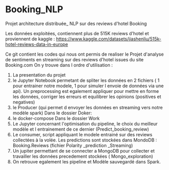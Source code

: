 # Booking_NLP
Projet architecture distribuée_ NLP sur des reviews d'hotel Booking


Les données exploitées, contiennent plus de 515K reviews d'hotel et proviennent de kaggle : https://www.kaggle.com/datasets/jiashenliu/515k-hotel-reviews-data-in-europe

Ce git contient les codes qui nous ont permis de realiser le Projet d'analyse de sentiments en streaming sur des reviews d'hotel issues du site Booking.com
On y trouve dans l ordre d'utilisation : 
  1) La presentation du projet
  2) le Jupyter Notebook permetant de spliter les données en 2 fichiers ( 1 pour entrainer notre modele, 1 pour simuler l envoie de données via une api). 
Un preprocessing est egalement appliquer pour mettre en forme les données, corriger les erreurs et equilibrer les opinions (positives et negatives)
  3) le Producer (qui permet d envoyer les données en streaming vers notre modèle spark)
Dans le dossier Doker:
  4)  le docker-compose 
Dans le dossier Work
  5) Le Jupyter concernant l'optimisation du pipeline, le choix du meilleur modèle et l entrainement de ce dernier (Predict_booking_review)
  6) Le consumer, script appliquant le modele entrainé sur des reviews collectées à la volée. Les predictions sont stockées dans MondoDB : Booking.Reviews
(fichier Polarity _prediction _Streaming)
  7) Un jupiter permettant de se connecter a MongoDB pour collecter et travailler les données precedement stockées ( Mongo_exploration)
  8) On retrouve egalement les pipeline et Modèle sauvegardé dans Spark.
